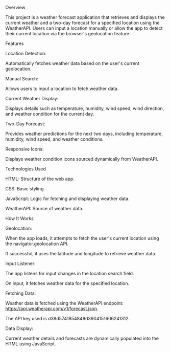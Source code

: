 Overview

This project is a weather forecast application that retrieves and displays the current weather and a two-day forecast for a specified location using the WeatherAPI. Users can input a location manually or allow the app to detect their current location via the browser's geolocation feature.

Features

Location Detection:

Automatically fetches weather data based on the user's current geolocation.

Manual Search:

Allows users to input a location to fetch weather data.

Current Weather Display:

Displays details such as temperature, humidity, wind speed, wind direction, and weather condition for the current day.

Two-Day Forecast:

Provides weather predictions for the next two days, including temperature, humidity, wind speed, and weather conditions.

Responsive Icons:

Displays weather condition icons sourced dynamically from WeatherAPI.

Technologies Used

HTML: Structure of the web app.

CSS: Basic styling.

JavaScript: Logic for fetching and displaying weather data.

WeatherAPI: Source of weather data.

How It Works

Geolocation:

When the app loads, it attempts to fetch the user's current location using the navigator.geolocation API.

If successful, it uses the latitude and longitude to retrieve weather data.

Input Listener:

The app listens for input changes in the location search field.

On input, it fetches weather data for the specified location.

Fetching Data:

Weather data is fetched using the WeatherAPI endpoint: https://api.weatherapi.com/v1/forecast.json.

The API key used is d38d5741854848d3904151606241312.

Data Display:

Current weather details and forecasts are dynamically populated into the HTML using JavaScript.



